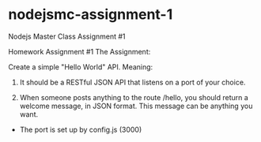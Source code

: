 # nodejsmc-assignment-1
Nodejs Master Class Assignment #1

Homework Assignment #1
The Assignment:

Create a simple "Hello World" API. Meaning:

1. It should be a RESTful JSON API that listens on a port of your choice. 

2. When someone posts anything to the route /hello, you should return a welcome message, in JSON format. 
This message can be anything you want.


- The port is set up by config.js (3000)
